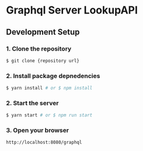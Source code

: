 # Graphql Server LookupAPI

## Development Setup

### 1. Clone the repository

```bash
$ git clone {repository url}
```

### 2. Install package depnedencies

```bash
$ yarn install # or $ npm install
```

### 2. Start the server

```bash
$ yarn start # or $ npm run start
```

### 3. Open your browser

```
http://localhost:8080/graphql
```
